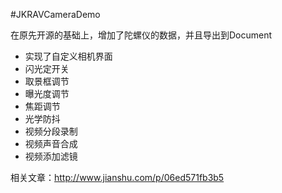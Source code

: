 #JKRAVCameraDemo

在原先开源的基础上，增加了陀螺仪的数据，并且导出到Document

- 实现了自定义相机界面
- 闪光定开关
- 取景框调节
- 曝光度调节
- 焦距调节
- 光学防抖
- 视频分段录制
- 视频声音合成
- 视频添加滤镜

相关文章：http://www.jianshu.com/p/06ed571fb3b5

